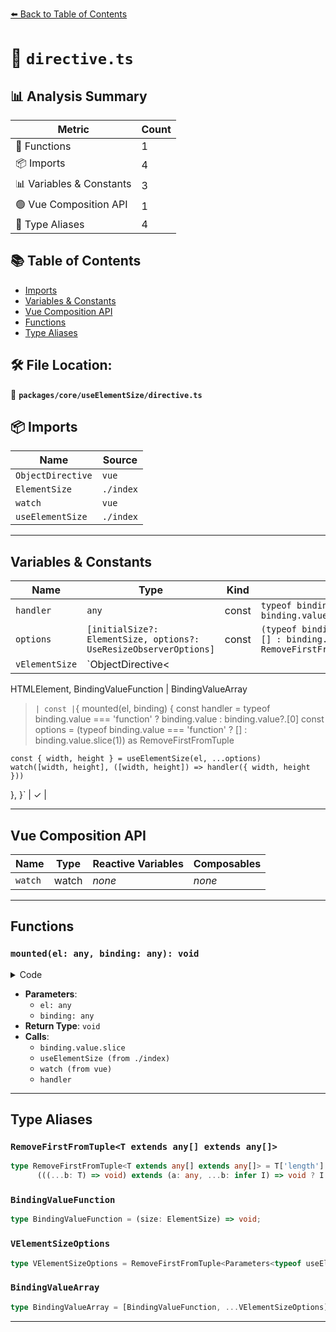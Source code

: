 [⬅️ Back to Table of Contents](../../../index.md)

# 📄 `directive.ts`

## 📊 Analysis Summary

| Metric | Count |
|--------|-------|
| 🔧 Functions | 1 |
| 📦 Imports | 4 |
| 📊 Variables & Constants | 3 |
| 🟢 Vue Composition API | 1 |
| 📑 Type Aliases | 4 |

## 📚 Table of Contents

- [Imports](#imports)
- [Variables & Constants](#variables-constants)
- [Vue Composition API](#vue-composition-api)
- [Functions](#functions)
- [Type Aliases](#type-aliases)

## 🛠️ File Location:
📂 **`packages/core/useElementSize/directive.ts`**

## 📦 Imports

| Name | Source |
|------|--------|
| `ObjectDirective` | `vue` |
| `ElementSize` | `./index` |
| `watch` | `vue` |
| `useElementSize` | `./index` |


---

## Variables & Constants

| Name | Type | Kind | Value | Exported |
|------|------|------|-------|----------|
| `handler` | `any` | const | `typeof binding.value === 'function' ? binding.value : binding.value?.[0]` | ✗ |
| `options` | `[initialSize?: ElementSize, options?: UseResizeObserverOptions]` | const | `(typeof binding.value === 'function' ? [] : binding.value.slice(1)) as RemoveFirstFromTuple<BindingValueArray>` | ✗ |
| `vElementSize` | `ObjectDirective<
  HTMLElement,
  BindingValueFunction | BindingValueArray
>` | const | `{
  mounted(el, binding) {
    const handler = typeof binding.value === 'function' ? binding.value : binding.value?.[0]
    const options = (typeof binding.value === 'function' ? [] : binding.value.slice(1)) as RemoveFirstFromTuple<BindingValueArray>

    const { width, height } = useElementSize(el, ...options)
    watch([width, height], ([width, height]) => handler({ width, height }))
  },
}` | ✓ |


---

## Vue Composition API

| Name | Type | Reactive Variables | Composables |
|------|------|-------------------|-------------|
| `watch` | watch | *none* | *none* |


---

## Functions

### `mounted(el: any, binding: any): void`

<details><summary>Code</summary>

```ts
mounted(el, binding) {
    const handler = typeof binding.value === 'function' ? binding.value : binding.value?.[0]
    const options = (typeof binding.value === 'function' ? [] : binding.value.slice(1)) as RemoveFirstFromTuple<BindingValueArray>

    const { width, height } = useElementSize(el, ...options)
    watch([width, height], ([width, height]) => handler({ width, height }))
  }
```
</details>

- **Parameters**:
  - `el: any`
  - `binding: any`
- **Return Type**: `void`
- **Calls**:
  - `binding.value.slice`
  - `useElementSize (from ./index)`
  - `watch (from vue)`
  - `handler`

---

## Type Aliases

### `RemoveFirstFromTuple<T extends any[] extends any[]>`

```ts
type RemoveFirstFromTuple<T extends any[] extends any[]> = T['length'] extends 0 ? undefined :
      (((...b: T) => void) extends (a: any, ...b: infer I) => void ? I : []);
```

### `BindingValueFunction`

```ts
type BindingValueFunction = (size: ElementSize) => void;
```

### `VElementSizeOptions`

```ts
type VElementSizeOptions = RemoveFirstFromTuple<Parameters<typeof useElementSize>>;
```

### `BindingValueArray`

```ts
type BindingValueArray = [BindingValueFunction, ...VElementSizeOptions];
```


---